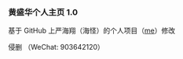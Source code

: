 ### 黄盛华个人主页 1.0

基于 GitHub 上严海翔（海怪）的个人项目（[me](https://github.com/haixiangyan/me)）修改

侵删 （WeChat: 903642120）



